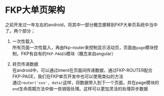 # FKP大单页架构
之前开发过一年左右的android，将其中一部分概念挪移到FKP大单页系统中当中了。两个部分；  



1. 一次性载入  
所有页面一次性载入，再由fkp-router来控制显示活动页，页面由`page`模块控制，FKP有自有的`FKP-PAGES`模块（概念来自angular）  

2. 转页传递数据  
在android中，可以通过intent在页面间传递数据，通过FKP-ROUTER配合FKP-PAGE，我们在FKP单页开发中也可以使用类似的方法  
通过`router('xxx', data)`这样，将数据带入到下一个页面，并在page模块的`end`生命周期方法中做一些销毁处理。这样可以更加灵活的处理异步数据
